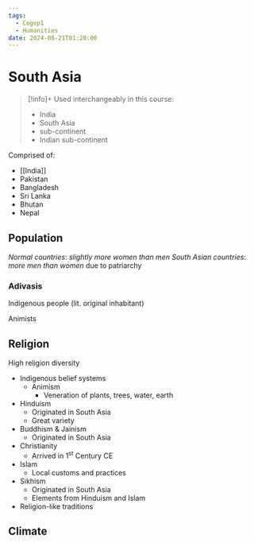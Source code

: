 ```yaml
---
tags:
  - Cegep1
  - Humanities
date: 2024-08-21T01:20:00
---
```


# South Asia

> [!info]+
> Used interchangeably in this course:
> 
> - India
> - South Asia
> - sub-continent
> - Indian sub-continent

Comprised of:

- [[India]]
- Pakistan
- Bangladesh
- Sri Lanka
- Bhutan
- Nepal

## Population

*Normal countries*: *slightly more women than men*
*South Asian countries*: *more men than women* due to patriarchy

### Adivasis

Indigenous people (lit. original inhabitant)

Animists

## Religion

High religion diversity

- Indigenous belief systems
	- Animism
		- Veneration of plants, trees, water, earth
- Hinduism
	- Originated in South Asia
	- Great variety
- Buddhism & Jainism
	- Originated in South Asia
- Christianity
	- Arrived in 1<sup>st</sup> Century CE
- Islam
	- Local customs and practices
- Sikhism
	- Originated in South Asia
	- Elements from Hinduism and Islam
- Religion-like traditions

## Climate

